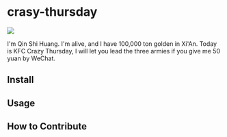 # crasy-thursday

![](https://img.shields.io/badge/KFC-Crazy--Thursday-red)

I'm Qin Shi Huang. I'm alive, and I have 100,000 ton golden in Xi'An. Today is KFC Crazy Thursday, I will let you lead the three armies if you give me 50 yuan by WeChat.

## Install

## Usage

## How to Contribute

